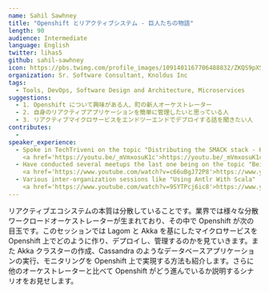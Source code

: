 ```yaml
---
name: Sahil Sawhney
title: "Openshift とリアクティブシステム - 巨人たちの物語"
length: 90
audience: Intermediate
language: English
twitter: lihas5
github: sahil-sawhney
icon: https://pbs.twimg.com/profile_images/1091401167706488832/ZKQS9pXS_400x400.jpg
organization: Sr. Software Consultant, Knoldus Inc
tags:
  - Tools, DevOps, Software Design and Architecture, Microservices
suggestions:
  - 1. Openshift について興味がある人、町の新人オーケストレーター
  - 2. 自身のリアクティブアプリケーションを簡単に管理したいと思っている人
  - 3. リアクティブマイクロサービスをエンドツーエンドでデプロイする話を聞きたい人
contributes:
  - 
speaker_experience:
  - Spoke in TechTriveni on the topic "Distributing the SMACK stack - Kubernetes VS DCOS"
    <a href='https://youtu.be/_mVmxosuK1c'>https://youtu.be/_mVmxosuK1c</a>
  - Have conducted several meetups the last one being on the topic "Being Stateful In Kubernetes"
    <a href='https://www.youtube.com/watch?v=c66uBgJ72P8'>https://www.youtube.com/watch?v=c66uBgJ72P8</a>
  - Various inter-organization sessions like "Using Antlr With Scala"
    <a href='https://www.youtube.com/watch?v=9SYTPcj6ic8'>https://www.youtube.com/watch?v=9SYTPcj6ic8</a>
---
```

リアクティブエコシステムの本質は分散していることです。業界では様々な分散ワークロードオーケストレーターが生まれており、その中で Openshift が次の目玉です。このセッションでは Lagom と Akka を基にしたマイクロサービスを Openshift 上でどのように作り、デプロイし、管理するのかを見ていきます。また Akka クラスターの作成、Cassandra のようなデータベースアプリケーションの実行、モニタリングを Openshift 上で実現する方法も紹介します。さらに他のオーケストレーターと比べて Openshift がどう進んでいるか説明するシナリオをお見せします。

